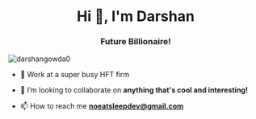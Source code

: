 <h1 align="center">Hi 👋, I'm Darshan</h1>
<h3 align="center">Future Billionaire!</h3>

<p align="left"> <img src="https://komarev.com/ghpvc/?username=darshangowda0" alt="darshangowda0" /> </p>

- 🔭 Work at a super busy HFT firm

- 👯 I’m looking to collaborate on **anything that's cool and interesting!**

- 📫 How to reach me **noeatsleepdev@gmail.com**
